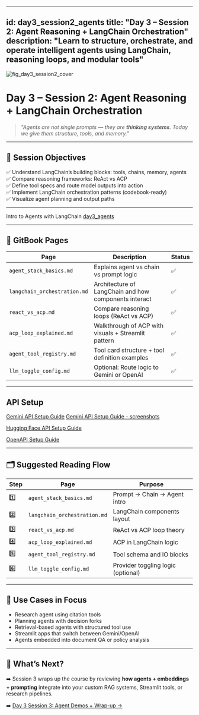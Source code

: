 

---
id: day3_session2_agents
title: "Day 3 – Session 2: Agent Reasoning + LangChain Orchestration"
description: "Learn to structure, orchestrate, and operate intelligent agents using LangChain, reasoning loops, and modular tools"
---

![fig_day3_session2_cover](../shared_assets/visuals/images/fig_day3_session2_cover.png)

# Day 3 – Session 2: Agent Reasoning + LangChain Orchestration

> _"Agents are not single prompts — they are **thinking systems**. Today we give them structure, tools, and memory."_  

---

## 🎯 Session Objectives

✅ Understand LangChain’s building blocks: tools, chains, memory, agents  
✅ Compare reasoning frameworks: ReAct vs ACP  
✅ Define tool specs and route model outputs into action  
✅ Implement LangChain orchestration patterns (codebook-ready)  
✅ Visualize agent planning and output paths  

---

Intro to Agents with LangChain [day3_agents](../docs/day3/day3_agents.md)

---

## 📘 GitBook Pages

| Page | Description | Status |
|------|-------------|--------|
| `agent_stack_basics.md` | Explains agent vs chain vs prompt logic | ✅ |
| `langchain_orchestration.md` | Architecture of LangChain and how components interact | ✅ |
| `react_vs_acp.md` | Compare reasoning loops (ReAct vs ACP) | ✅ |
| `acp_loop_explained.md` | Walkthrough of ACP with visuals + Streamlit pattern | ✅ |
| `agent_tool_registry.md` | Tool card structure + tool definition examples | ✅ |
| `llm_toggle_config.md` | Optional: Route logic to Gemini or OpenAI | ✅ |

---


## API Setup

[Gemini API Setup Guide](Gemini_API_Setup_Guide.md)
[Gemini API Setup Guide - screenshots](using_gemini_api_colab.md)

[Hugging Face API Setup Guide](huggingface_api_setup_colab.md)


[OpenAPI Setup Guide](openai_api_setup_colab.md)

---

## 🗂 Suggested Reading Flow

| Step | Page | Purpose |
|------|------|---------|
| 1️⃣ | `agent_stack_basics.md` | Prompt → Chain → Agent intro |
| 2️⃣ | `langchain_orchestration.md` | LangChain components layout |
| 3️⃣ | `react_vs_acp.md` | ReAct vs ACP loop theory |
| 4️⃣ | `acp_loop_explained.md` | ACP in LangChain logic |
| 5️⃣ | `agent_tool_registry.md` | Tool schema and IO blocks |
| 6️⃣ | `llm_toggle_config.md` | Provider toggling logic (optional) |

---

## 🧠 Use Cases in Focus

- Research agent using citation tools  
- Planning agents with decision forks  
- Retrieval-based agents with structured tool use  
- Streamlit apps that switch between Gemini/OpenAI  
- Agents embedded into document QA or policy analysis

---

## 🔮 What’s Next?

➡️ Session 3 wraps up the course by reviewing **how agents + embeddings + prompting** integrate into your custom RAG systems, Streamlit tools, or research pipelines.

➡️ [Day 3 Session 3: Agent Demos + Wrap-up →](day3_session3_demos.md)

